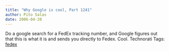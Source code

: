 ```yaml
---
title: "Why Google is cool, Part 1241"
author: Pito Salas
date: 2006-04-20
---
```




Do a google search for a FedEx tracking number, and Google figures out that
this is what it is and sends you directly to Fedex. Cool. Technorati Tags:
[fedex](<http://www.technorati.com/tag/fedex>)


